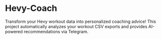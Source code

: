# Hevy-Coach
Transform your Hevy workout data into personalized coaching advice! This project automatically analyzes your workout CSV exports and provides AI-powered recommendations via Telegram.
